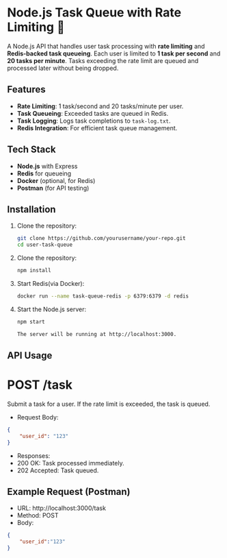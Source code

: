 # Node.js Task Queue with Rate Limiting 🚀

A Node.js API that handles user task processing with **rate limiting** and **Redis-backed task queueing**. Each user is limited to **1 task per second** and **20 tasks per minute**. Tasks exceeding the rate limit are queued and processed later without being dropped.

## Features

- **Rate Limiting**: 1 task/second and 20 tasks/minute per user.
- **Task Queueing**: Exceeded tasks are queued in Redis.
- **Task Logging**: Logs task completions to `task-log.txt`.
- **Redis Integration**: For efficient task queue management.

## Tech Stack

- **Node.js** with Express
- **Redis** for queueing
- **Docker** (optional, for Redis)
- **Postman** (for API testing)

## Installation

1. Clone the repository:

   ```bash
   git clone https://github.com/yourusername/your-repo.git
   cd user-task-queue

   ```

2. Clone the repository:

   ```bash
   npm install

   ```

3. Start Redis(via Docker):

   ```bash
   docker run --name task-queue-redis -p 6379:6379 -d redis

   ```

4. Start the Node.js server:

   ```bash
   npm start

   The server will be running at http://localhost:3000.
   ```

## API Usage

# POST /task

Submit a task for a user. If the rate limit is exceeded, the task is queued.

- Request Body:

````json
{
    "user_id": "123"
}
````
- Responses:
- 200 OK: Task processed immediately.
- 202 Accepted: Task queued.

## Example Request (Postman)

- URL: http://localhost:3000/task
- Method: POST
- Body:
```json
{
    "user_id":"123"
}
```

